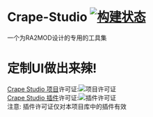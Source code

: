 # Crape-Studio [![构建状态](https://dev.azure.com/frg2089/Crape%20Studio/_apis/build/status/frg2089.Crape-Studio?branchName=master)](https://dev.azure.com/frg2089/Crape%20Studio/_build/latest?definitionId=1&branchName=master)
一个为RA2MOD设计的专用的工具集  

# 定制UI做出来辣!  


[Crape Studio 项目](https://github.com/frg2089/Crape-Studio/)许可证:![项目许可证](https://www.gnu.org/graphics/gplv3-88x31.png)  
[Crape Studio 插件](https://github.com/frg2089/Crape-Studio-Plugin/)许可证:![插件许可证](https://www.gnu.org/graphics/lgplv3-88x31.png)  
注意: 插件许可证仅对本项目库中的插件有效  